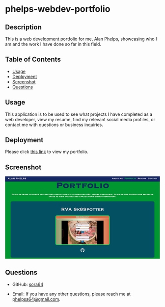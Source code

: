 # phelps-webdev-portfolio

## Description

This is a web development portfolio for me, Alan Phelps, showcasing who I am and the work I have done so far in this field.

## Table of Contents

- [Usage](#usage)
- [Deployment](#deployment)
- [Screenshot](#screenshot)
- [Questions](#questions)

## Usage

This application is to be used to see what projects I have completed as a web developer, view my resume, find my relevant social media profiles, or contact me with questions or business inquiries.

## Deployment

Please click [this link](https://sora64.github.io/phelps-portfolio-yes-indeed/) to view my portfolio.

## Screenshot
![React Portfolio screenshot](./public/images/phelpsReactPortfoliScreenshot.png)

## Questions

- GitHub: [sora64](https://github.com/sora64/)

- Email: If you have any other questions, please reach me at [phelpsa64@gmail.com](mailto:phelpsa64@gmail.com).
